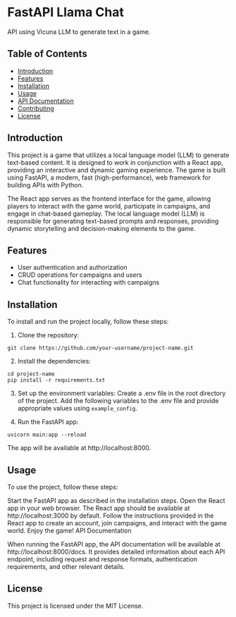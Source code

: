 # FastAPI Llama Chat

API using Vicuna LLM to generate text in a game.

## Table of Contents

-   [Introduction](#introduction)
-   [Features](#features)
-   [Installation](#installation)
-   [Usage](#usage)
-   [API Documentation](#api-documentation)
-   [Contributing](#contributing)
-   [License](#license)

## Introduction

This project is a game that utilizes a local language model (LLM) to generate text-based content. It is designed to work in conjunction with a React app, providing an interactive and dynamic gaming experience. The game is built using FastAPI, a modern, fast (high-performance), web framework for building APIs with Python.

The React app serves as the frontend interface for the game, allowing players to interact with the game world, participate in campaigns, and engage in chat-based gameplay. The local language model (LLM) is responsible for generating text-based prompts and responses, providing dynamic storytelling and decision-making elements to the game.

## Features

-   User authentication and authorization
-   CRUD operations for campaigns and users
-   Chat functionality for interacting with campaigns

## Installation

To install and run the project locally, follow these steps:

1. Clone the repository:

```shell
git clone https://github.com/your-username/project-name.git
```

2. Install the dependencies:

```shell
cd project-name
pip install -r requirements.txt
```

3. Set up the environment variables:
   Create a .env file in the root directory of the project.
   Add the following variables to the .env file and provide appropriate values using `example_config`.

4. Run the FastAPI app:

```shell
uvicorn main:app --reload
```

The app will be available at http://localhost:8000.

## Usage

To use the project, follow these steps:

Start the FastAPI app as described in the installation steps.
Open the React app in your web browser.
The React app should be available at http://localhost:3000 by default.
Follow the instructions provided in the React app to create an account, join campaigns, and interact with the game world.
Enjoy the game!
API Documentation

When running the FastAPI app, the API documentation will be available at http://localhost:8000/docs. It provides detailed information about each API endpoint, including request and response formats, authentication requirements, and other relevant details.

## License

This project is licensed under the MIT License.
